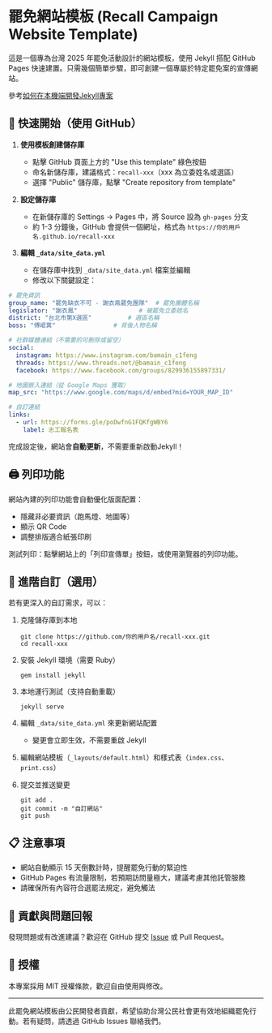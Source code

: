 # 罷免網站模板 (Recall Campaign Website Template)

這是一個專為台灣 2025 年罷免活動設計的網站模板，使用 Jekyll 搭配 GitHub Pages 快速建置。只需幾個簡單步驟，即可創建一個專屬於特定罷免案的宣傳網站。

參考[如何在本機端開發Jekyll專案](https://chatgpt.com/share/67f45de4-88fc-800b-8f64-0dea63b84771)

## 🚀 快速開始（使用 GitHub）

1. **使用模板創建儲存庫**
   - 點擊 GitHub 頁面上方的 "Use this template" 綠色按鈕
   - 命名新儲存庫，建議格式：`recall-xxx`（xxx 為立委姓名或選區）
   - 選擇 "Public" 儲存庫，點擊 "Create repository from template"

2. **設定儲存庫**
   - 在新儲存庫的 Settings → Pages 中，將 Source 設為 `gh-pages` 分支
   - 約 1-3 分鐘後，GitHub 會提供一個網址，格式為 `https://你的用戶名.github.io/recall-xxx`

3. **編輯 `_data/site_data.yml`**
   - 在儲存庫中找到 `_data/site_data.yml` 檔案並編輯
   - 修改以下關鍵設定：

```yaml
# 罷免資訊
group_name: "罷免缺衣不可 - 謝衣鳯罷免團隊"  # 罷免團體名稱
legislator: "謝衣鳳"                 # 被罷免立委姓名
district: "台北市第X選區"          # 選區名稱
boss: "傅崐萁"                # 背後人物名稱

# 社群媒體連結（不需要的可刪除或留空）
social:
  instagram: https://www.instagram.com/bamain_c1feng
  threads: https://www.threads.net/@bamain_c1feng
  facebook: https://www.facebook.com/groups/829936155897331/

# 地圖嵌入連結（從 Google Maps 獲取）
map_src: "https://www.google.com/maps/d/embed?mid=YOUR_MAP_ID"

# 自訂連結
links:
  - url: https://forms.gle/poDwfnG1FQKfgWBY6
    label: 志工報名表
```

完成設定後，網站會**自動更新**，不需要重新啟動Jekyll！


## 🖨 列印功能

網站內建的列印功能會自動優化版面配置：
- 隱藏非必要資訊（跑馬燈、地圖等）
- 顯示 QR Code
- 調整排版適合紙張印刷

測試列印：點擊網站上的「列印宣傳單」按鈕，或使用瀏覽器的列印功能。


## 🧩 進階自訂（選用）

若有更深入的自訂需求，可以：

1. 克隆儲存庫到本地
   ```
   git clone https://github.com/你的用戶名/recall-xxx.git
   cd recall-xxx
   ```

2. 安裝 Jekyll 環境（需要 Ruby）
   ```
   gem install jekyll
   ```

3. 本地運行測試（支持自動重載）
   ```
   jekyll serve
   ```

4. 編輯 `_data/site_data.yml` 來更新網站配置
   - 變更會立即生效，不需要重啟 Jekyll

5. 編輯網站模板（`_layouts/default.html`）和樣式表（`index.css`、`print.css`）

6. 提交並推送變更
   ```
   git add .
   git commit -m "自訂網站"
   git push
   ```

## 📋 注意事項

- 網站自動顯示 15 天倒數計時，提醒罷免行動的緊迫性
- GitHub Pages 有流量限制，若預期訪問量極大，建議考慮其他託管服務
- 請確保所有內容符合選罷法規定，避免觸法

## 🤝 貢獻與問題回報

發現問題或有改進建議？歡迎在 GitHub 提交 [Issue](https://github.com/bestian/recall-template/issues) 或 Pull Request。

## 📜 授權

本專案採用 MIT 授權條款，歡迎自由使用與修改。

---

此罷免網站模板由公民開發者貢獻，希望協助台灣公民社會更有效地組織罷免行動。若有疑問，請透過 GitHub Issues 聯絡我們。
